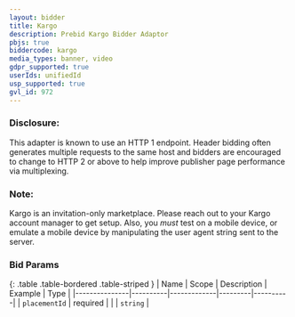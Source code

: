 ```yaml
---
layout: bidder
title: Kargo
description: Prebid Kargo Bidder Adaptor
pbjs: true
biddercode: kargo
media_types: banner, video
gdpr_supported: true
userIds: unifiedId
usp_supported: true
gvl_id: 972
---
```


### Disclosure:
This adapter is known to use an HTTP 1 endpoint. Header bidding often generates multiple requests to the same host and bidders are encouraged to change to HTTP 2 or above to help improve publisher page performance via multiplexing.

### Note:
Kargo is an invitation-only marketplace.  Please reach out to your Kargo account manager to get setup.  Also, you *must* test on a mobile device, or emulate a mobile device by manipulating the user agent string sent to the server.

### Bid Params

{: .table .table-bordered .table-striped }
| Name          | Scope    | Description | Example | Type     |
|---------------|----------|-------------|---------|----------|
| `placementId` | required |             |         | `string` |
